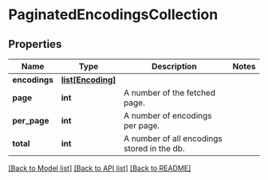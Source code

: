 # PaginatedEncodingsCollection

## Properties
Name | Type | Description | Notes
------------ | ------------- | ------------- | -------------
**encodings** | [**list[Encoding]**](Encoding.md) |  | 
**page** | **int** | A number of the fetched page. | 
**per_page** | **int** | A number of encodings per page. | 
**total** | **int** | A number of all encodings stored in the db. | 

[[Back to Model list]](../README.md#documentation-for-models) [[Back to API list]](../README.md#documentation-for-api-endpoints) [[Back to README]](../README.md)


